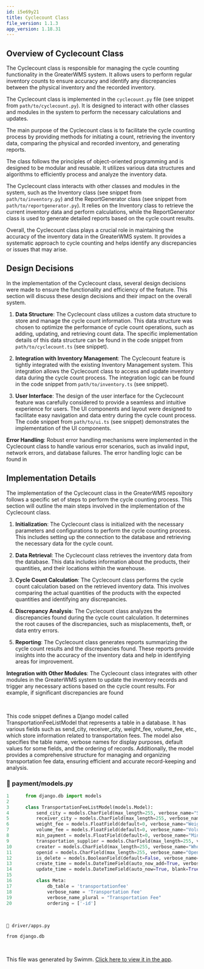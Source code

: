 ```yaml
---
id: i5e69y21
title: Cyclecount Class
file_version: 1.1.3
app_version: 1.18.31
---
```


## Overview of Cyclecount Class

The Cyclecount class is responsible for managing the cycle counting functionality in the GreaterWMS system. It allows users to perform regular inventory counts to ensure accuracy and identify any discrepancies between the physical inventory and the recorded inventory.

The Cyclecount class is implemented in the `cyclecount.py` file (see snippet from `path/to/cyclecount.py`). It is designed to interact with other classes and modules in the system to perform the necessary calculations and updates.

The main purpose of the Cyclecount class is to facilitate the cycle counting process by providing methods for initiating a count, retrieving the inventory data, comparing the physical and recorded inventory, and generating reports.

The class follows the principles of object-oriented programming and is designed to be modular and reusable. It utilizes various data structures and algorithms to efficiently process and analyze the inventory data.

The Cyclecount class interacts with other classes and modules in the system, such as the Inventory class (see snippet from `path/to/inventory.py`) and the ReportGenerator class (see snippet from `path/to/reportgenerator.py`). It relies on the Inventory class to retrieve the current inventory data and perform calculations, while the ReportGenerator class is used to generate detailed reports based on the cycle count results.

Overall, the Cyclecount class plays a crucial role in maintaining the accuracy of the inventory data in the GreaterWMS system. It provides a systematic approach to cycle counting and helps identify any discrepancies or issues that may arise.

## Design Decisions

In the implementation of the Cyclecount class, several design decisions were made to ensure the functionality and efficiency of the feature. This section will discuss these design decisions and their impact on the overall system.

1.  **Data Structure**: The Cyclecount class utilizes a custom data structure to store and manage the cycle count information. This data structure was chosen to optimize the performance of cycle count operations, such as adding, updating, and retrieving count data. The specific implementation details of this data structure can be found in the code snippet from `path/to/cyclecount.ts` (see snippet).

2.  **Integration with Inventory Management**: The Cyclecount feature is tightly integrated with the existing Inventory Management system. This integration allows the Cyclecount class to access and update inventory data during the cycle count process. The integration logic can be found in the code snippet from `path/to/inventory.ts` (see snippet).

3.  **User Interface**: The design of the user interface for the Cyclecount feature was carefully considered to provide a seamless and intuitive experience for users. The UI components and layout were designed to facilitate easy navigation and data entry during the cycle count process. The code snippet from `path/to/ui.ts` (see snippet) demonstrates the implementation of the UI components.

**Error Handling**: Robust error handling mechanisms were implemented in the Cyclecount class to handle various error scenarios, such as invalid input, network errors, and database failures. The error handling logic can be found in

## Implementation Details

The implementation of the Cyclecount class in the GreaterWMS repository follows a specific set of steps to perform the cycle counting process. This section will outline the main steps involved in the implementation of the Cyclecount class.

1.  **Initialization**: The Cyclecount class is initialized with the necessary parameters and configurations to perform the cycle counting process. This includes setting up the connection to the database and retrieving the necessary data for the cycle count.

2.  **Data Retrieval**: The Cyclecount class retrieves the inventory data from the database. This data includes information about the products, their quantities, and their locations within the warehouse.

3.  **Cycle Count Calculation**: The Cyclecount class performs the cycle count calculation based on the retrieved inventory data. This involves comparing the actual quantities of the products with the expected quantities and identifying any discrepancies.

4.  **Discrepancy Analysis**: The Cyclecount class analyzes the discrepancies found during the cycle count calculation. It determines the root causes of the discrepancies, such as misplacements, theft, or data entry errors.

5.  **Reporting**: The Cyclecount class generates reports summarizing the cycle count results and the discrepancies found. These reports provide insights into the accuracy of the inventory data and help in identifying areas for improvement.

**Integration with Other Modules**: The Cyclecount class integrates with other modules in the GreaterWMS system to update the inventory records and trigger any necessary actions based on the cycle count results. For example, if significant discrepancies are found

<br/>

This code snippet defines a Django model called TransportationFeeListModel that represents a table in a database. It has various fields such as send\_city, receiver\_city, weight\_fee, volume\_fee, etc., which store information related to transportation fees. The model also specifies the table name, verbose names for display purposes, default values for some fields, and the ordering of records. Additionally, the model provides a comprehensive structure for managing and organizing transportation fee data, ensuring efficient and accurate record-keeping and analysis.
<!-- NOTE-swimm-snippet: the lines below link your snippet to Swimm -->
### 📄 payment/models.py
```python
1      from django.db import models
2      
3      class TransportationFeeListModel(models.Model):
4          send_city = models.CharField(max_length=255, verbose_name="Send City")
5          receiver_city = models.CharField(max_length=255, verbose_name="Receiver City")
6          weight_fee = models.FloatField(default=0, verbose_name="Weight Fee")
7          volume_fee = models.FloatField(default=0, verbose_name="Volume Fee")
8          min_payment = models.FloatField(default=0, verbose_name="Min Payment")
9          transportation_supplier = models.CharField(max_length=255, verbose_name="Transportation Supplier")
10         creater = models.CharField(max_length=255, verbose_name="Who Created")
11         openid = models.CharField(max_length=255, verbose_name="Openid")
12         is_delete = models.BooleanField(default=False, verbose_name='Delete Label')
13         create_time = models.DateTimeField(auto_now_add=True, verbose_name="Create Time")
14         update_time = models.DateTimeField(auto_now=True, blank=True, null=True, verbose_name="Update Time")
15     
16         class Meta:
17             db_table = 'transportationfee'
18             verbose_name = 'Transportation Fee'
19             verbose_name_plural = "Transportation Fee"
20             ordering = ['-id']
```

<br/>

`📄 driver/apps.py`

```
from django.db 
```

<br/>

This file was generated by Swimm. [Click here to view it in the app](https://app.swimm.io/repos/Z2l0aHViJTNBJTNBR3JlYXRlcldNUyUzQSUzQXdlYmJsaWFtMTI0/docs/i5e69y21).
